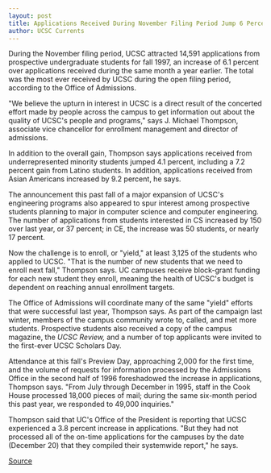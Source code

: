 ```yaml
---
layout: post
title: Applications Received During November Filing Period Jump 6 Percent
author: UCSC Currents
---
```


During the November filing period, UCSC attracted 14,591 applications from prospective undergraduate students for fall 1997, an increase of 6.1 percent over applications received during the same month a year earlier. The total was the most ever received by UCSC during the open filing period, according to the Office of Admissions.

"We believe the upturn in interest in UCSC is a direct result of the concerted effort made by people across the campus to get information out about the quality of UCSC's people and programs," says J. Michael Thompson, associate vice chancellor for enrollment management and director of admissions.

In addition to the overall gain, Thompson says applications received from underrepresented minority students jumped 4.1 percent, including a 7.2 percent gain from Latino students. In addition, applications received from Asian Americans increased by 9.2 percent, he says.

The announcement this past fall of a major expansion of UCSC's engineering programs also appeared to spur interest among prospective students planning to major in computer science and computer engineering. The number of applications from students interested in CS increased by 150 over last year, or 37 percent; in CE, the increase was 50 students, or nearly 17 percent.

Now the challenge is to enroll, or "yield," at least 3,125 of the students who applied to UCSC. "That is the number of new students that we need to enroll next fall," Thompson says. UC campuses receive block-grant funding for each new student they enroll, meaning the health of UCSC's budget is dependent on reaching annual enrollment targets.

The Office of Admissions will coordinate many of the same "yield" efforts that were successful last year, Thompson says. As part of the campaign last winter, members of the campus community wrote to, called, and met more students. Prospective students also received a copy of the campus magazine, the _UCSC Review,_ and a number of top applicants were invited to the first-ever UCSC Scholars Day.

Attendance at this fall's Preview Day, approaching 2,000 for the first time, and the volume of requests for information processed by the Admissions Office in the second half of 1996 foreshadowed the increase in applications, Thompson says. "From July through December in 1995, staff in the Cook House processed 18,000 pieces of mail; during the same six-month period this past year, we responded to 49,000 inquiries."

Thompson said that UC's Office of the President is reporting that UCSC experienced a 3.8 percent increase in applications. "But they had not processed all of the on-time applications for the campuses by the date (December 20) that they compiled their systemwide report," he says.

[Source](http://www1.ucsc.edu/oncampus/currents/97-01-13/apps.11_96.htm "Permalink to Applications jump for fall 1997")
